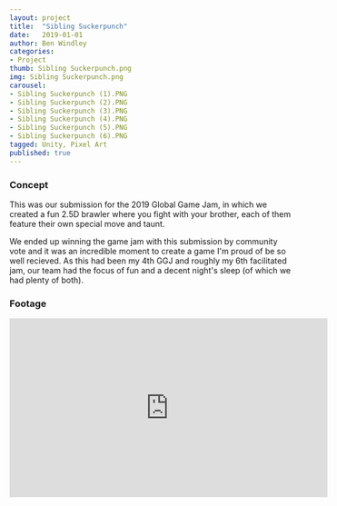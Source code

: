 ```yaml
---
layout: project
title:  "Sibling Suckerpunch"
date:   2019-01-01
author: Ben Windley
categories:
- Project
thumb: Sibling Suckerpunch.png
img: Sibling Suckerpunch.png
carousel:
- Sibling Suckerpunch (1).PNG
- Sibling Suckerpunch (2).PNG
- Sibling Suckerpunch (3).PNG
- Sibling Suckerpunch (4).PNG
- Sibling Suckerpunch (5).PNG
- Sibling Suckerpunch (6).PNG
tagged: Unity, Pixel Art
published: true
---
```


### Concept

This was our submission for the 2019 Global Game Jam, in which we created a fun 2.5D brawler where you fight with your brother, each of them feature their own special move and taunt.

We ended up winning the game jam with this submission by community vote and it was an incredible moment to create a game I'm proud of be so well recieved. As this had been my 4th GGJ and roughly my 6th facilitated jam, our team had the focus of fun and a decent night's sleep (of which we had plenty of both).

### Footage

<p style="text-align: center">
<iframe width="560" height="315" src="https://www.youtube.com/embed/Mwi6c1A8HNs?rel=0&amp;showinfo=0" frameborder="0" allow="autoplay; encrypted-media" allowfullscreen></iframe>
</p>
